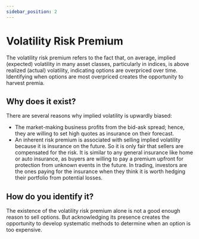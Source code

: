 ```yaml
---
sidebar_position: 2
---
```


# Volatility Risk Premium

The volatility risk premium refers to the fact that, on average, implied (expected) volatility in many asset classes, particularly in indices, is above realized (actual) volatility, indicating options are overpriced over time. Identifying when options are most overpriced creates the opportunity to harvest premia.

## Why does it exist?

There are several reasons why implied volatility is upwardly biased:

- The market-making business profits from the bid-ask spread; hence, they are willing to set high quotes as insurance on their forecast.
- An inherent risk premium is associated with selling implied volatility because it is insurance on the future. So it is only fair that sellers are compensated for the risk. It is similar to any general insurance like home or auto insurance, as buyers are willing to pay a premium upfront for protection from unknown events in the future. In trading, investors are the ones paying for the insurance when they think it is worth hedging their portfolio from potential losses.

## How do you identify it?

The existence of the volatility risk premium alone is not a good enough reason to sell options. But acknowledging its presence creates the opportunity to develop systematic methods to determine when an option is too expensive.
